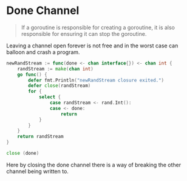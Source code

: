 # Done Channel
> If a goroutine is responsible for creating a goroutine, it is also responsible for ensuring it can stop the goroutine.

Leaving a channel open forever is not free and in the worst case can balloon and crash a program.

```go
newRandStream := func(done <- chan interface{}) <- chan int {
	randStream := make(chan int)
	go func() {
		defer fmt.Println("newRandStream closure exited.")
		defer close(randStream)
		for {
			select {
				case randStream <- rand.Int():
				case <- done:
					return
			}
		}
	}
	return randStream
}

close (done)
```
Here by closing the done channel there is a way of breaking the other channel being written to.